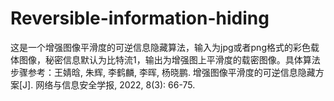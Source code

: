 # Reversible-information-hiding
这是一个增强图像平滑度的可逆信息隐藏算法，输入为jpg或者png格式的彩色载体图像，秘密信息默认为比特流1，输出为增强图上平滑度的载密图像。具体算法步骤参考：王婧晗, 朱辉, 李鹤麟, 李晖, 杨晓鹏. 增强图像平滑度的可逆信息隐藏方案[J]. 网络与信息安全学报, 2022, 8(3): 66-75.
